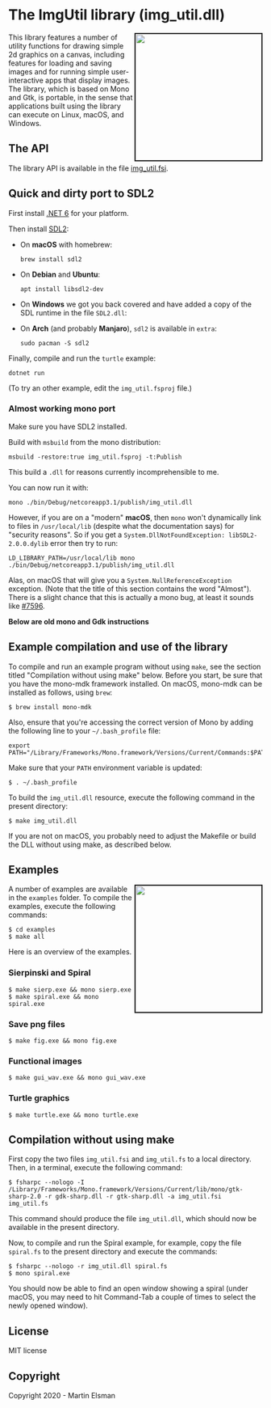# The ImgUtil library (img_util.dll)

<img src="images/turtle.png" border="2" width="250" align="right">

This library features a number of utility functions for drawing simple
2d graphics on a canvas, including features for loading and saving
images and for running simple user-interactive apps that display
images. The library, which is based on Mono and Gtk, is portable, in
the sense that applications built using the library can execute on
Linux, macOS, and Windows.

## The API

The library API is available in the file [img_util.fsi](img_util.fsi).

## Quick and dirty port to SDL2

First install [.NET 6](https://dotnet.microsoft.com/en-us/download/dotnet/6.0) for your
platform.

Then install [SDL2](https://www.libsdl.org/index.php):

  * On **macOS** with homebrew:

        brew install sdl2

  * On **Debian** and **Ubuntu**:

        apt install libsdl2-dev

  * On **Windows** we got you back covered and have added a copy of
    the SDL runtime in the file `SDL2.dll`:

  * On **Arch** (and probably **Manjaro**), `sdl2` is available in `extra`:

        sudo pacman -S sdl2

Finally, compile and run the `turtle` example:

    dotnet run

(To try an other example, edit the `img_util.fsproj` file.)

### Almost working mono port

Make sure you have SDL2 installed.

Build with `msbuild` from the mono distribution:

    msbuild -restore:true img_util.fsproj -t:Publish

This build a `.dll` for reasons currently incomprehensible to me.

You can now run it with:

    mono ./bin/Debug/netcoreapp3.1/publish/img_util.dll

However, if you are on a "modern" **macOS**, then `mono` won't
dynamically link to files in `/usr/local/lib` (despite what the
documentation says) for "security reasons". So if you get a `System.DllNotFoundException: libSDL2-2.0.0.dylib` error then try to run:

    LD_LIBRARY_PATH=/usr/local/lib mono ./bin/Debug/netcoreapp3.1/publish/img_util.dll

Alas, on macOS that will give you a `System.NullReferenceException`
exception. (Note that the title of this section contains the word
"Almost"). There is a slight chance that this is actually a mono bug,
at least it sounds like [#7596](https://github.com/mono/mono/issues/7596).


**Below are old mono and Gdk instructions**



## Example compilation and use of the library

To compile and run an example program without using `make`, see the
section titled "Compilation without using make" below. Before you
start, be sure that you have the mono-mdk framework installed. On
macOS, mono-mdk can be installed as follows, using `brew`:

    $ brew install mono-mdk

Also, ensure that you're accessing the correct version of Mono by
adding the following line to your `~/.bash_profile` file:

    export PATH="/Library/Frameworks/Mono.framework/Versions/Current/Commands:$PATH"

Make sure that your `PATH` environment variable is updated:

    $ . ~/.bash_profile

To build the `img_util.dll` resource, execute the following command
in the present directory:

    $ make img_util.dll

If you are not on macOS, you probably need to adjust the Makefile or build the DLL without using make, as described below.

## Examples

<img src="images/applespiral.png" border="2" width="250" align="right">

A number of examples are available in the `examples` folder. To
compile the examples, execute the following commands:

    $ cd examples
	$ make all

Here is an overview of the examples.

### Sierpinski and Spiral

    $ make sierp.exe && mono sierp.exe
    $ make spiral.exe && mono spiral.exe

### Save png files

    $ make fig.exe && mono fig.exe

### Functional images

    $ make gui_wav.exe && mono gui_wav.exe

### Turtle graphics

    $ make turtle.exe && mono turtle.exe

## Compilation without using make

First copy the two files `img_util.fsi` and `img_util.fs` to a local
directory. Then, in a terminal, execute the following command:

    $ fsharpc --nologo -I /Library/Frameworks/Mono.framework/Versions/Current/lib/mono/gtk-sharp-2.0 -r gdk-sharp.dll -r gtk-sharp.dll -a img_util.fsi img_util.fs

This command should produce the file `img_util.dll`, which should now
be available in the present directory.

Now, to compile and run the Spiral example, for example, copy the
file `spiral.fs` to the present directory and execute the commands:

    $ fsharpc --nologo -r img_util.dll spiral.fs
    $ mono spiral.exe

You should now be able to find an open window showing a spiral (under
macOS, you may need to hit Command-Tab a couple of times to select the
newly opened window).

## License

MIT license

## Copyright

Copyright 2020 - Martin Elsman
